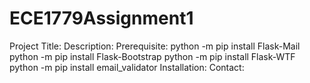 # ECE1779Assignment1
Project Title:
Description:
Prerequisite:
python -m pip install Flask-Mail
python -m pip install Flask-Bootstrap
python -m pip install Flask-WTF
python -m pip install email_validator
Installation:
Contact:
